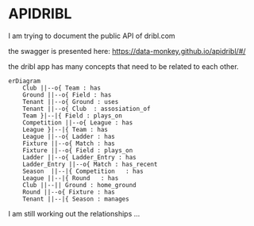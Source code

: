 # APIDRIBL #

I am trying to document the public API of dribl.com

the swagger is presented here: https://data-monkey.github.io/apidribl/#/


the dribl app has many concepts that need to be related to each other. 


```mermaid
erDiagram
    Club ||--o{ Team : has
    Ground ||--o{ Field : has
    Tenant ||--o{ Ground : uses
    Tenant ||--o{ Club  : assosiation_of
    Team }|--|{ Field : plays_on
    Competition ||--o{ League : has
    League }|--|{ Team : has
    League ||--o{ Ladder : has
    Fixture ||--o{ Match : has
    Fixture ||--o{ Field : plays_on
    Ladder ||--o{ Ladder_Entry : has
    Ladder_Entry ||--o{ Match : has_recent
    Season  ||--|{ Competition   : has
    League ||--|{ Round   : has
    Club ||--|| Ground : home_ground
    Round ||--o{ Fixture : has
    Tenant ||--|{ Season : manages
```


I am still working out the relationships ...
